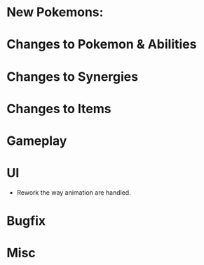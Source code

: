 # New Pokemons:

# Changes to Pokemon & Abilities

# Changes to Synergies

# Changes to Items

# Gameplay

# UI

- Rework the way animation are handled.

# Bugfix

# Misc
